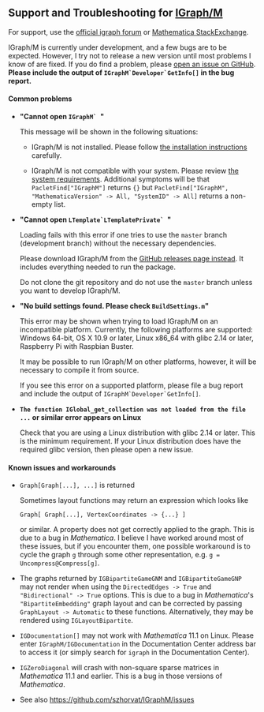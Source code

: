 ## Support and Troubleshooting for [IGraph/M](README.md)

For support, use the [official igraph forum](https://igraph.discourse.group/) or [Mathematica StackExchange](https://mathematica.stackexchange.com/).

IGraph/M is currently under development, and a few bugs are to be expected.  However, I try not to release a new version until most problems I know of are fixed.  If you do find a problem, please [open an issue on GitHub](https://github.com/szhorvat/IGraphM/issues). **Please include the output of ``IGraphM`Developer`GetInfo[]`` in the bug report.**


#### Common problems

  * **"Cannot open ``IGraphM` ``"**

    This message will be shown in the following situations:

    - IGraph/M is not installed. Please follow [the installation instructions](README.md) carefully.

    - IGraph/M is not compatible with your system. Please review [the system requirements](README.md).  Additional symptoms will be that `PacletFind["IGraphM"]` returns `{}` but `PacletFind["IGraphM", "MathematicaVersion" -> All, "SystemID" -> All]` returns a non-empty list.

  * **"Cannot open ``LTemplate`LTemplatePrivate` ``"**

    Loading fails with this error if one tries to use the `master` branch (development branch) without the necessary dependencies.

    Please download IGraph/M from the [GitHub releases page instead](https://github.com/szhorvat/IGraphM/releases).  It includes everything needed to run the package.

    Do not clone the git repository and do not use the `master` branch unless you want to develop IGraph/M.

  * **"No build settings found. Please check `BuildSettings.m`"**

    This error may be shown when trying to load IGraph/M on an incompatible platform.  Currently, the following platforms are supported: Windows 64-bit, OS X 10.9 or later, Linux x86_64 with glibc 2.14 or later, Raspberry Pi with Raspbian Buster.

    It may be possible to run IGraph/M on other platforms, however, it will be necessary to compile it from source.

    If you see this error on a supported platform, please file a bug report and include the output of ``IGraphM`Developer`GetInfo[]``.

  * **`The function IGlobal_get_collection was not loaded from the file ...` or similar error appears on Linux**

    Check that you are using a Linux distribution with glibc 2.14 or later. This is the minimum requirement. If your Linux distribution does have the required glibc version, then please open a new issue.

#### Known issues and workarounds

   * `Graph[Graph[...], ...]` is returned

     Sometimes layout functions may return an expression which looks like

         Graph[ Graph[...], VertexCoordinates -> {...} ]

     or similar. A property does not get correctly applied to the graph.  This is due to a bug in _Mathematica_. I believe I have worked around most of these issues, but if you encounter them, one possible workaround is to cycle the graph `g` through some other representation, e.g. `g = Uncompress@Compress[g]`.

   * The graphs returned by `IGBipartiteGameGNM` and `IGBipartiteGameGNP` may not render when using the `DirectedEdges -> True` and `"Bidirectional" -> True` options.  This is due to a bug in _Mathematica_'s `"BipartiteEmbedding"` graph layout and can be corrected by passing `GraphLayout -> Automatic` to these functions. Alternatively, they may be rendered using `IGLayoutBipartite`.

   * `IGDocumentation[]` may not work with _Mathematica_ 11.1 on Linux.  Please enter `IGraphM/IGDocumentation` in the Documentation Center address bar to access it (or simply search for `igraph` in the Documentation Center).

   * `IGZeroDiagonal` will crash with non-square sparse matrices in _Mathematica_ 11.1 and earlier. This is a bug in those versions of _Mathematica_.

   * See also https://github.com/szhorvat/IGraphM/issues
